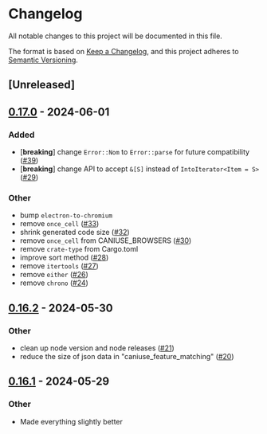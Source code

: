 # Changelog
All notable changes to this project will be documented in this file.

The format is based on [Keep a Changelog](https://keepachangelog.com/en/1.0.0/),
and this project adheres to [Semantic Versioning](https://semver.org/spec/v2.0.0.html).

## [Unreleased]

## [0.17.0](https://github.com/oxc-project/oxc-browserslist/compare/oxc-browserslist-v0.16.2...oxc-browserslist-v0.17.0) - 2024-06-01

### Added
- [**breaking**] change `Error::Nom` to `Error::parse` for future compatibility ([#39](https://github.com/oxc-project/oxc-browserslist/pull/39))
- [**breaking**] change API to accept `&[S]` instead of `IntoIterator<Item = S>` ([#29](https://github.com/oxc-project/oxc-browserslist/pull/29))

### Other
- bump `electron-to-chromium`
- remove `once_cell` ([#33](https://github.com/oxc-project/oxc-browserslist/pull/33))
- shrink generated code size ([#32](https://github.com/oxc-project/oxc-browserslist/pull/32))
- remove `once_cell` from CANIUSE_BROWSERS ([#30](https://github.com/oxc-project/oxc-browserslist/pull/30))
- remove `crate-type` from Cargo.toml
- improve sort method ([#28](https://github.com/oxc-project/oxc-browserslist/pull/28))
- remove `itertools` ([#27](https://github.com/oxc-project/oxc-browserslist/pull/27))
- remove `either` ([#26](https://github.com/oxc-project/oxc-browserslist/pull/26))
- remove `chrono` ([#24](https://github.com/oxc-project/oxc-browserslist/pull/24))

## [0.16.2](https://github.com/oxc-project/oxc-browserslist/compare/oxc-browserslist-v0.16.1...oxc-browserslist-v0.16.2) - 2024-05-30

### Other
- clean up node version and node releases ([#21](https://github.com/oxc-project/oxc-browserslist/pull/21))
- reduce the size of json data in "caniuse_feature_matching" ([#20](https://github.com/oxc-project/oxc-browserslist/pull/20))

## [0.16.1](https://github.com/oxc-project/oxc-browserslist/compare/oxc-browserslist-v0.16.0...oxc-browserslist-v0.16.1) - 2024-05-29

### Other

- Made everything slightly better
